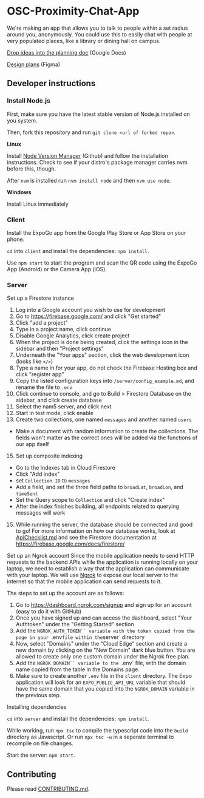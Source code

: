 # OSC-Proximity-Chat-App
We're making an app that allows you to talk to people within a set radius around you, anonymously. You could use this to easily chat with people at very populated places, like a library or dining hall on campus.

[Drop ideas into the planning doc](https://docs.google.com/document/d/1fnZhzdzapjkcn7T2G9LytV6WGVBb7rkJRJlz3hdv6NY/edit?usp=sharing) (Google Docs)

[Design plans](https://www.figma.com/file/2mvddKeA4XMODdCidYkDid/Proximity-Chat-App) (Figma)

## Developer instructions
### Install Node.js
First, make sure you have the latest stable version of Node.js installed on you system.

Then, fork this repository and run `git clone <url of forked repo>`.

**Linux**

Install [Node Version Manager](https://github.com/nvm-sh/nvm#installing-and-updating) (Github) and follow the installation instructions. Check to see if your distro's package manager carries nvm before this, though.

After `nvm` is installed run `nvm install node` and then `nvm use node`.

**Windows**

Install Linux immediately

### Client
Install the ExpoGo app from the Google Play Store or App Store on your phone.

`cd` into `client` and install the dependencies: `npm install`.

Use `npm start` to start the program and scan the QR code using the ExpoGo App (Android) or the Camera App (iOS).

### Server
Set up a Firestore instance

1. Log into a Google account you wish to use for development
2. Go to https://firebase.google.com/ and click "Get started"
3. Click "add a project"
4. Type in a project name, click continue
5. Disable Google Analytics, click create project
6. When the project is done being created, click the settings icon in the sidebar and then "Project settings"
7. Underneath the "Your apps" section, click the web development icon (looks like `</>`)
9. Type a name in for your app, do not check the Firebase Hosting box and click "register app"
10. Copy the listed configuration keys into `/server/config_example.md`, and rename the file to `.env`
11. Click continue to console, and go to Build > Firestore Database on the sidebar, and click create database
12. Select the nam5 server, and click next
13. Start in test mode, click enable
14. Create two collections, one named `messages` and another named `users`
  * Make a document with random information to create the collections. The fields won't matter as the correct ones will be added via the functions of our app itself
15. Set up composite indexing
  * Go to the Indexes tab in Cloud Firestore
  * Click "Add index"
  * set `Collection ID` to `messages`
  * Add a field, and set the three field paths to `broadLat`, `broadLon`, and `timeSent`
  * Set the Query scope to `Collection` and click "Create index"
  * After the index finishes building, all endpoints related to querying messages will work
15. While running the server, the database should be connected and good to go! For more information on how our database works, look at [ApiChecklist.md](https://github.com/ufosc/OSC-Proximity-Chat-App/blob/main/ApiChecklist.md) and see the Firestore documentation at https://firebase.google.com/docs/firestore/

Set up an Ngrok account
Since the mobile application needs to send HTTP requests to the backend APIs while the application is running locally on your laptop, we need to establish a way that the application can communicate with your laptop. We will use [Ngrok](https://github.com/ngrok/ngrok-nodejs) to expose our local server to the internet so that the mobile application can send requests to it.

The steps to set up the account are as follows:
1. Go to https://dashboard.ngrok.com/signup and sign up for an account (easy to do it with GitHub)
2. Once you have signed up and can access the dashboard, select "Your Authtoken" under the "Getting Started" section
3. Add the `NGROK_AUTH_TOKEN`` variable with the token copied from the page in your `.env` file within the `server` directory
4. Now, select "Domains" under the "Cloud Edge" section and create a new domain by clicking on the "New Domain" dark blue button. You are allowed to create only one custom domain under the Ngrok free plan.
5. Add the `NGROK_DOMAIN`` variable to the `.env` file, with the domain name copied from the table in the Domains page. 
6. Make sure to create another `.env` file in the `client` directory. The Expo application will look for an `EXPO_PUBLIC_API_URL` variable that should have the same domain that you copied into the `NGROK_DOMAIN` variable in the previous step.

Installing dependencies

`cd` into `server` and install the dependencies: `npm install`.

While working, run `npx tsc` to compile the typescript code into the `build` directory as Javascript. Or run `npx tsc -w` in a seperate terminal to recompile on file changes.

Start the server: `npm start`.

## Contributing
Please read [CONTRIBUTING.md](https://github.com/ufosc/OSC-Proximity-Chat-App/blob/main/CONTRIBUTING.md).
